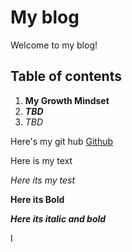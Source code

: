 # My blog 

Welcome to my blog!

## Table of contents

1. **My Growth Mindset**
2. ***TBD***
3. *TBD*

Here's my git hub
[Github](https://github.com/MelMedarda)

Here is my text

*Here its my test*

**Here its Bold**

***Here its italic and bold***

I